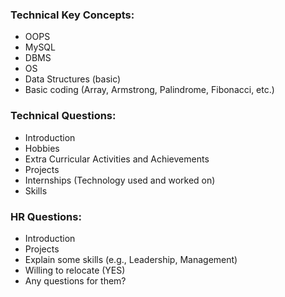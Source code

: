 ### **Technical Key Concepts:**

- OOPS
- MySQL
- DBMS
- OS
- Data Structures (basic)
- Basic coding (Array, Armstrong, Palindrome, Fibonacci, etc.)

### **Technical Questions:**

- Introduction
- Hobbies
- Extra Curricular Activities and Achievements
- Projects
- Internships (Technology used and worked on)
- Skills

### **HR Questions:**

- Introduction
- Projects
- Explain some skills (e.g., Leadership, Management)
- Willing to relocate (YES)
- Any questions for them?
